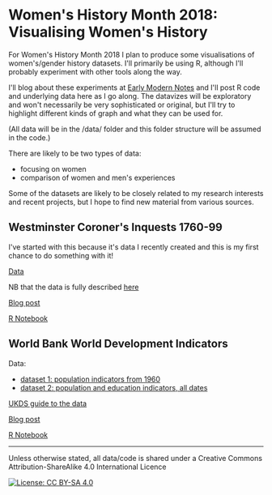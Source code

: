 # Women's History Month 2018: Visualising Women's History

For Women's History Month 2018 I plan to produce some visualisations of women's/gender history datasets. I'll primarily be using R, although I'll probably experiment with other tools along the way. 

I'll blog about these experiments at [Early Modern Notes](https://earlymodernnotes.wordpress.com) and I'll post R code and underlying data here as I go along. The datavizes will be exploratory and won't necessarily be very sophisticated or original, but I'll try to highlight different kinds of graph and what they can be used for.

(All data will be in the /data/ folder and this folder structure will be assumed in the code.)

There are likely to be two types of data:
* focusing on women
* comparison of women and men's experiences

Some of the datasets are likely to be closely related to my research interests and recent projects, but I hope to find new material from various sources.

Westminster Coroner's Inquests 1760-99
----------------

I've started with this because it's data I recently created and this is my first chance to do something with it!

[Data](data/wa_coroners_inquests_v1-1.tsv)

NB that the data is fully described [here](https://github.com/sharonhoward/londonlives/tree/master/coroners_inquests)

[Blog post](https://earlymodernnotes.wordpress.com/2018/03/02/whm18-westminste…inquests-1760-99/) 

[R Notebook](whm2018_westminster_coroners_inquests.Rmd) 


World Bank World Development Indicators
-------------------------

Data:

* [dataset 1: population indicators from 1960](data/wbsp_1960_20180306.csv)
* [dataset 2: population and education indicators, all dates](data/wbspse_alldates_20180306.csv)

[UKDS guide to the data](https://www.ukdataservice.ac.uk/use-data/guides/dataset/development-indicators)

[Blog post]()

[R Notebook](worldbank_women.Rmd)


----

Unless otherwise stated, all data/code is shared under a Creative Commons Attribution-ShareAlike 4.0 International Licence

[![License: CC BY-SA 4.0](https://licensebuttons.net/l/by-sa/4.0/80x15.png)](http://creativecommons.org/licenses/by-sa/4.0/)
